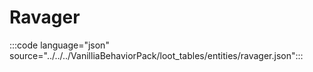 # Ravager

:::code language="json" source="../../../VanilliaBehaviorPack/loot_tables/entities/ravager.json":::